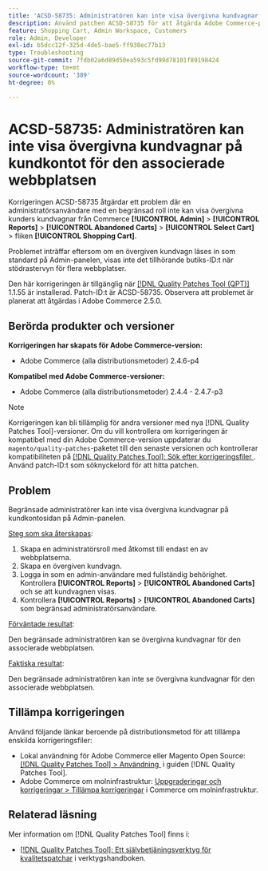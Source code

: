 ```yaml
---
title: 'ACSD-58735: Administratören kan inte visa övergivna kundvagnar på kundkontot för den associerade webbplatsen'
description: Använd patchen ACSD-58735 för att åtgärda Adobe Commerce-problemet där en begränsad administratör inte kan visa de övergivna kundvagnarna på kundkontosidan i Commerce Admin för en associerad webbplats.
feature: Shopping Cart, Admin Workspace, Customers
role: Admin, Developer
exl-id: b5dcc12f-325d-4de5-bae5-ff938ec77b13
type: Troubleshooting
source-git-commit: 7fdb02a6d89d50ea593c5fd99d78101f89198424
workflow-type: tm+mt
source-wordcount: '389'
ht-degree: 0%

---
```


# ACSD-58735: Administratören kan inte visa övergivna kundvagnar på kundkontot för den associerade webbplatsen

Korrigeringen ACSD-58735 åtgärdar ett problem där en administratörsanvändare med en begränsad roll inte kan visa övergivna kunders kundvagnar från Commerce **[!UICONTROL Admin]** > **[!UICONTROL Reports]** > **[!UICONTROL Abandoned Carts]** > **[!UICONTROL Select Cart]** > fliken **[!UICONTROL Shopping Cart]**.

Problemet inträffar eftersom om en övergiven kundvagn läses in som standard på Admin-panelen, visas inte det tillhörande butiks-ID:t när stödrastervyn för flera webbplatser.

Den här korrigeringen är tillgänglig när [[!DNL Quality Patches Tool (QPT)]](/help/tools/quality-patches-tool/quality-patches-tool-to-self-serve-quality-patches.md) 1.1.55 är installerad. Patch-ID:t är ACSD-58735. Observera att problemet är planerat att åtgärdas i Adobe Commerce 2.5.0.

## Berörda produkter och versioner

**Korrigeringen har skapats för Adobe Commerce-version:**

* Adobe Commerce (alla distributionsmetoder) 2.4.6-p4

**Kompatibel med Adobe Commerce-versioner:**

* Adobe Commerce (alla distributionsmetoder) 2.4.4 - 2.4.7-p3

>[!NOTE]
>
>Korrigeringen kan bli tillämplig för andra versioner med nya [!DNL Quality Patches Tool]-versioner. Om du vill kontrollera om korrigeringen är kompatibel med din Adobe Commerce-version uppdaterar du `magento/quality-patches`-paketet till den senaste versionen och kontrollerar kompatibiliteten på [[!DNL Quality Patches Tool]: Sök efter korrigeringsfiler &#x200B;](https://experienceleague.adobe.com/tools/commerce-quality-patches/index.html?lang=sv-SE). Använd patch-ID:t som söknyckelord för att hitta patchen.

## Problem

Begränsade administratörer kan inte visa övergivna kundvagnar på kundkontosidan på Admin-panelen.

<u>Steg som ska återskapas</u>:

1. Skapa en administratörsroll med åtkomst till endast en av webbplatserna.
1. Skapa en övergiven kundvagn.
1. Logga in som en admin-användare med fullständig behörighet. Kontrollera **[!UICONTROL Reports]** > **[!UICONTROL Abandoned Carts]** och se att kundvagnen visas.
1. Kontrollera **[!UICONTROL Reports]** > **[!UICONTROL Abandoned Carts]** som begränsad administratörsanvändare.

<u>Förväntade resultat</u>:

Den begränsade administratören kan se övergivna kundvagnar för den associerade webbplatsen.

<u>Faktiska resultat</u>:

Den begränsade administratören kan inte se övergivna kundvagnar för den associerade webbplatsen.

## Tillämpa korrigeringen

Använd följande länkar beroende på distributionsmetod för att tillämpa enskilda korrigeringsfiler:

* Lokal användning för Adobe Commerce eller Magento Open Source: [[!DNL Quality Patches Tool] > Användning &#x200B;](/help/tools/quality-patches-tool/usage.md) i guiden [!DNL Quality Patches Tool].
* Adobe Commerce om molninfrastruktur: [Uppgraderingar och korrigeringar > Tillämpa korrigeringar](https://experienceleague.adobe.com/docs/commerce-cloud-service/user-guide/develop/upgrade/apply-patches.html?lang=sv-SE) i Commerce om molninfrastruktur.

## Relaterad läsning

Mer information om [!DNL Quality Patches Tool] finns i:

* [[!DNL Quality Patches Tool]: Ett självbetjäningsverktyg för kvalitetspatchar](/help/tools/quality-patches-tool/quality-patches-tool-to-self-serve-quality-patches.md) i verktygshandboken.
